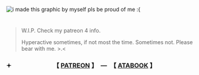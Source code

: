 ![i made this graphic by myself pls be proud of me :{](https://github.com/user-attachments/assets/da03c91a-d621-438c-89c5-d6652555fb1c)

#
> W.I.P. Check my patreon 4 info.
>
> Hyperactive sometimes, if not most the time. Sometimes not. Please bear with me. >.<

### 𖥔 　　　　　　　【 [PATREON](https://www.patreon.com/c/supportingconstellation) 】　—　【 [ATABOOK](https://thatonedockdweller.atabook.org/) 】

